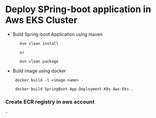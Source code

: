 # Deploy SPring-boot application in Aws EKS  Cluster

- Build Spring-boot Application using maven
    
         mvn clean install     

         or

         mvn clean package


- Build image using docker

       docker build -t <image-name> .

       docker build SpringBoot-App-Deployment-K8s-Aws-Eks .

### Create ECR registry in aws account

    -